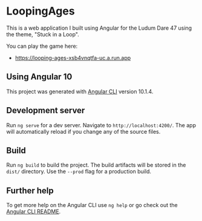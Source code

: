 # LoopingAges

This is a web application I built using Angular for the Ludum Dare 47 using the theme, "Stuck in a Loop".

You can play the game here:
   - https://looping-ages-xsb4vnqtfa-uc.a.run.app

## Using Angular 10

This project was generated with [Angular CLI](https://github.com/angular/angular-cli) version 10.1.4.

## Development server

Run `ng serve` for a dev server. Navigate to `http://localhost:4200/`. The app will automatically reload if you change any of the source files.

## Build

Run `ng build` to build the project. The build artifacts will be stored in the `dist/` directory. Use the `--prod` flag for a production build.

## Further help

To get more help on the Angular CLI use `ng help` or go check out the [Angular CLI README](https://github.com/angular/angular-cli/blob/master/README.md).

